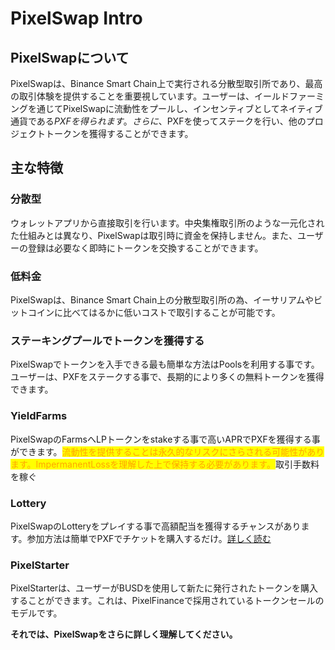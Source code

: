 # PixelSwap Intro

## PixelSwapについて

PixelSwapは、Binance Smart Chain上で実行される分散型取引所であり、最高の取引体験を提供することを重要視しています。ユーザーは、イールドファーミングを通じてPixelSwapに流動性をプールし、インセンティブとしてネイティブ通貨である$PXFを得られます。さらに、$PXFを使ってステークを行い、他のプロジェクトトークンを獲得することができます。

## 主な特徴

### 分散型

ウォレットアプリから直接取引を行います。中央集権取引所のような一元化された仕組みとは異なり、PixelSwapは取引時に資金を保持しません。また、ユーザーの登録は必要なく即時にトークンを交換することができます。

### 低料金

PixelSwapは、Binance Smart Chain上の分散型取引所の為、イーサリアムやビットコインに比べてはるかに低いコストで取引することが可能です。

### ステーキングプールでトークンを獲得する

PixelSwapでトークンを入手できる最も簡単な方法はPoolsを利用する事です。ユーザーは、PXFをステークする事で、長期的により多くの無料トークンを獲得できます。

### YieldFarms

PixelSwapのFarmsへLPトークンをstakeする事で高いAPRでPXFを獲得する事ができます。<mark style="color:orange;">流動性を提供することは永久的なリスクにさらされる可能性があります。ImpermanentLossを理解した上で保持する必要があります。</mark>取引手数料を稼ぐ

### Lottery

PixelSwapのLotteryをプレイする事で高額配当を獲得するチャンスがあります。参加方法は簡単でPXFでチケットを購入するだけ。[詳しく読む](./#lottery)

### PixelStarter

PixelStarterは、ユーザーがBUSDを使用して新たに発行されたトークンを購入することができます。これは、PixelFinanceで採用されているトークンセールのモデルです。



**それでは、PixelSwapをさらに詳しく理解してください。**
